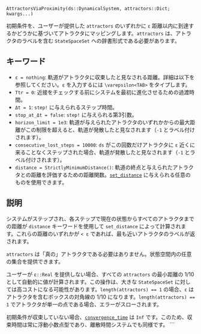 ```
AttractorsViaProximity(ds::DynamicalSystem, attractors::Dict; kwargs...)
```

初期条件を、ユーザーが提供した `attractors` のいずれかに `ε` 距離以内に到達するかどうかに基づいてアトラクタにマッピングします。`attractors` は、アトラクタのラベルを含む `StateSpaceSet` への辞書形式である必要があります。

## キーワード

  * `ε = nothing`: 軌道がアトラクタに収束したと見なされる距離。詳細は以下を参照してください。`ε` を入力するには `\varepsilon<TAB>` をタイプします。
  * `Ttr = 0`: 近接をチェックする前にシステムを最初に進化させるための過渡時間。
  * `Δt = 1`: `step!` に与えられるステップ時間。
  * `stop_at_Δt = false`: `step!` に与えられる第3引数。
  * `horizon_limit = 1e3`: 軌道が与えられたアトラクタのいずれかからの最大距離がこの制限を超えると、軌道が発散したと見なされます（`-1` とラベル付けされます）。
  * `consecutive_lost_steps = 10000`: `ds` がこの回数だけアトラクタに `ε` 近くに来ることなくステップされた場合、軌道が発散したと見なされます（`-1` とラベル付けされます）。
  * `distance = StrictlyMinimumDistance()`: 軌道の終点と与えられたアトラクタとの距離を評価するための距離関数。[`set_distance`](@ref) に与えられる任意のものを使用できます。

## 説明

システムがステップされ、各ステップで現在の状態からすべてのアトラクタまでの距離が `distance` キーワードを使用して `set_distance` によって計算されます。これらの距離のいずれかが `< ε` であれば、最も近いアトラクタのラベルが返されます。

`attractors` は「真の」アトラクタである必要はありません。状態空間内の任意の集合を提供できます。

ユーザーが `ε::Real` を提供しない場合、すべての `attractors` の最小距離の 1/10 として自動的に値が計算されます。この操作は、大きな `StateSpaceSet` に対しては高コストになる可能性があります。`length(attractors) == 1` の場合、`ε` はアトラクタを含むボックスの対角線の 1/10 になります。`length(attractors) == 1` でアトラクタが単一の点である場合、エラーがスローされます。

初期条件が収束していない場合、[`convergence_time`](@ref) は `Inf` です。このため、収束時間は常に浮動小数点型であり、離散時間システムでも同様です。 ```

